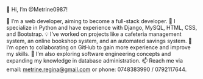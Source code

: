 👋 Hi, I’m @Metrine0987!

👀 I’m a web developer, aiming to become a full-stack developer.
🌱 I specialize in Python and have experience with Django, MySQL, HTML, CSS, and Bootstrap.
💡 I’ve worked on projects like a cafeteria management system, an online bookshop system, and an automated savings system.
💞️ I’m open to collaborating on GitHub to gain more experience and improve my skills.
🎯 I’m also exploring software engineering concepts and expanding my knowledge in database administration.
📫 Reach me via email: metrine.regina@gmail.com or phone: 0748383990 / 0792117644.
<!---
Metrine0987/Metrine0987 is a ✨ special ✨ repository because its `README.md` (this file) appears on your GitHub profile.
You can click the Preview link to take a look at your changes.
--->

